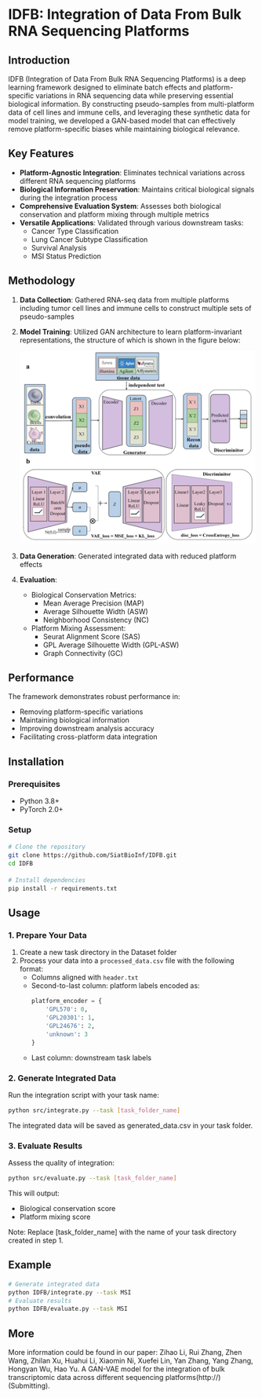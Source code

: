 # IDFB: Integration of Data From Bulk RNA Sequencing Platforms

## Introduction
IDFB (Integration of Data From Bulk RNA Sequencing Platforms) is a deep learning framework designed to eliminate batch effects and platform-specific variations in RNA sequencing data while preserving essential biological information. By constructing pseudo-samples from multi-platform data of cell lines and immune cells, and leveraging these synthetic data for model training, we developed a GAN-based model that can effectively remove platform-specific biases while maintaining biological relevance.


## Key Features
- **Platform-Agnostic Integration**: Eliminates technical variations across different RNA sequencing platforms
- **Biological Information Preservation**: Maintains critical biological signals during the integration process
- **Comprehensive Evaluation System**: Assesses both biological conservation and platform mixing through multiple metrics
- **Versatile Applications**: Validated through various downstream tasks:
  - Cancer Type Classification
  - Lung Cancer Subtype Classification  
  - Survival Analysis
  - MSI Status Prediction


## Methodology
1. **Data Collection**: Gathered RNA-seq data from multiple platforms including tumor cell lines and immune cells to construct multiple sets of pseudo-samples
2. **Model Training**: Utilized GAN architecture to learn platform-invariant representations, the structure of which is shown in the figure below:
   
   ![Model Architecture](https://github.com/SiatBioInf/IDFB/blob/main/model_architecture.jpg)
   
4. **Data Generation**: Generated integrated data with reduced platform effects
5. **Evaluation**: 
   - Biological Conservation Metrics:
     - Mean Average Precision (MAP)
     - Average Silhouette Width (ASW) 
     - Neighborhood Consistency (NC)
   - Platform Mixing Assessment:
     - Seurat Alignment Score (SAS)
     - GPL Average Silhouette Width (GPL-ASW)
     - Graph Connectivity (GC)


## Performance
The framework demonstrates robust performance in:
- Removing platform-specific variations
- Maintaining biological information
- Improving downstream analysis accuracy
- Facilitating cross-platform data integration
  

## Installation

### Prerequisites
- Python 3.8+
- PyTorch 2.0+

### Setup
```bash
# Clone the repository
git clone https://github.com/SiatBioInf/IDFB.git
cd IDFB

# Install dependencies
pip install -r requirements.txt
```

## Usage

### 1. Prepare Your Data
1. Create a new task directory in the Dataset folder
2. Process your data into a `processed_data.csv` file with the following format:
   - Columns aligned with `header.txt`
   - Second-to-last column: platform labels encoded as:
     ```python
     platform_encoder = {
         'GPL570': 0,
         'GPL20301': 1, 
         'GPL24676': 2,
         'unknown': 3
     }
     ```
   - Last column: downstream task labels

### 2. Generate Integrated Data
Run the integration script with your task name:
```bash
python src/integrate.py --task [task_folder_name]
```
The integrated data will be saved as generated_data.csv in your task folder.

### 3. Evaluate Results
Assess the quality of integration:
```bash
python src/evaluate.py --task [task_folder_name]
```
This will output:
- Biological conservation score
- Platform mixing score

Note: Replace [task_folder_name] with the name of your task directory created in step 1.


## Example
```bash
# Generate integrated data
python IDFB/integrate.py --task MSI
# Evaluate results
python IDFB/evaluate.py --task MSI
```

## More
More information could be found in our paper: Zihao Li, Rui Zhang, Zhen Wang, Zhilan Xu, Huahui Li, Xiaomin Ni, Xuefei Lin, Yan Zhang, Yang Zhang, Hongyan Wu, Hao Yu. A GAN-VAE model for the integration of bulk transcriptomic data across different sequencing platforms(http://)(Submitting).
